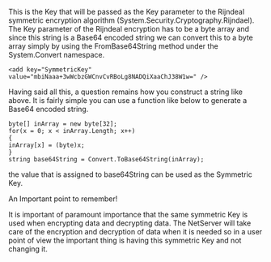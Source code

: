 <properties date="2016-05-10"
SortOrder="71"
/>

 

This is the Key that will be passed as the Key parameter to the Rijndeal symmetric encryption algorithm (System.Security.Cryptography.Rijndael). The Key parameter of the Rijndeal encryption has to be a byte array and since this string is a Base64 encoded string we can convert this to a byte array simply by using the FromBase64String method under the System.Convert namespace.

 

```
<add key="SymmetricKey"
value="mbiNaaa+3wWcbzGWCnvCvRBoLg8NADQiXaaChJ38W1w=" />
```

 

Having said all this, a question remains how you construct a string like above. It is fairly simple you can use a function like below to generate a Base64 encoded string.  

 

```
byte[] inArray = new byte[32];
for(x = 0; x < inArray.Length; x++)
{
inArray[x] = (byte)x;
}
string base64String = Convert.ToBase64String(inArray);
```

 

the value that is assigned to base64String can be used as the Symmetric Key.

 

 

An Important point to remember!

It is important of paramount importance that the same symmetric Key is used when encrypting data and decrypting data. The NetServer will take care of the encryption and decryption of data when it is needed so in a user point of view the important thing is having this symmetric Key and not changing it.
